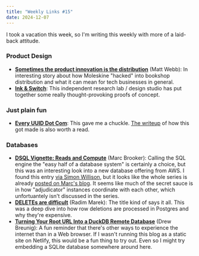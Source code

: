 ```yaml
---
title: "Weekly Links #15"
date: 2024-12-07
---
```


I took a vacation this week, so I'm writing this weekly with more of a laid-back attitude.

### Product Design
- [**Sometimes the product innovation is the
  distribution**](https://interconnected.org/home/2024/09/27/distribution) (Matt Webb): In
  interesting story about how Moleskine "hacked" into bookshop distribution and what it
  can mean for tech businesses in general.
- [**Ink & Switch**](https://www.inkandswitch.com): This independent research lab / design
  studio has put together some really thought-provoking proofs of concept.
  
### Just plain fun
- [**Every UUID Dot Com**](https://everyuuid.com): This gave me a chuckle. [The
  writeup](https://eieio.games/blog/writing-down-every-uuid/) of how this got made is also
  worth a read.

### Databases
- [**DSQL Vignette: Reads and
  Compute**](https://brooker.co.za/blog/2024/12/04/inside-dsql.html) (Marc Brooker):
  Calling the SQL engine the "easy half of a database system" is certainly a choice, but
  this was an interesting look into a new database offering from AWS. I found this entry
  [via Simon
  Willison](https://simonwillison.net/2024/Dec/6/dsql-vignette-reads-and-compute/), but it
  looks like the whole series is already [posted on Marc's
  blog](https://brooker.co.za/blog/2024/12/04/inside-dsql.html). It seems like much of the
  secret sauce is in how "adjudicator" instances coordinate with each other, which
  unfortuantely isn't discussed in the series.
- [**DELETEs are difficult**](https://notso.boringsql.com/posts/deletes-are-difficult/)
  (Radim Marek): The title kind of says it all. This was a deep dive into how row
  deletions are processed in Postgres and why they're expensive.
- [**Turning Your Root URL Into a DuckDB Remote
  Database**](https://www.dbreunig.com/2024/12/01/turning-your-root-url-into-a-duckdb-remote-database.html)
  (Drew Breunig): A fun reminder that there's other ways to experience the internet than
  in a Web browser. If I wasn't running this blog as a static site on Netlify, this would
  be a fun thing to try out. Even so I might try embedding a SQLite database somewhere
  around here.
